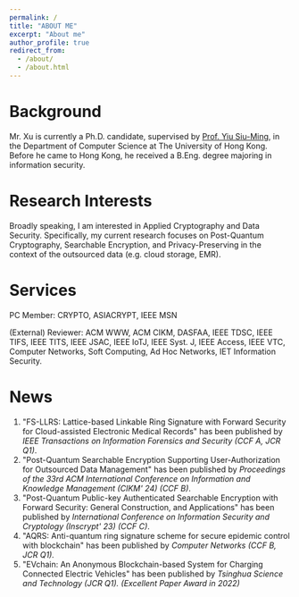```yaml
---
permalink: /
title: "ABOUT ME"
excerpt: "About me"
author_profile: true
redirect_from: 
  - /about/
  - /about.html
--- 
```



Background
======
Mr. Xu is currently a Ph.D. candidate, supervised by [Prof. Yiu Siu-Ming](https://www.cs.hku.hk/index.php/people/academic-staff/smyiu), in the Department of Computer Science at The University of Hong Kong. Before he came to Hong Kong, he received a B.Eng. degree majoring in information security. 

Research Interests
======
Broadly speaking, I am interested in Applied Cryptography and Data Security. Specifically, my current research focuses on Post-Quantum Cryptography, Searchable Encryption, and Privacy-Preserving in the context of the outsourced data (e.g. cloud storage, EMR).

Services
======
PC Member: CRYPTO, ASIACRYPT, IEEE MSN

(External) Reviewer: ACM WWW, ACM CIKM, DASFAA, IEEE TDSC, IEEE TIFS, IEEE TITS, IEEE JSAC, IEEE IoTJ, IEEE Syst. J, IEEE Access, IEEE VTC, Computer Networks, Soft Computing, Ad Hoc Networks, IET Information Security.

News
======
1. "FS-LLRS: Lattice-based Linkable Ring Signature with Forward Security for Cloud-assisted Electronic Medical Records" has been published by *IEEE Transactions on Information Forensics and Security (CCF A, JCR Q1)*.
2. "Post-Quantum Searchable Encryption Supporting User-Authorization for Outsourced Data Management" has been published by *Proceedings of the 33rd ACM International Conference on Information and Knowledge Management (CIKM' 24) (CCF B)*.
3. "Post-Quantum Public-key Authenticated Searchable Encryption with Forward Security: General Construction, and Applications" has been published by *International Conference on Information Security and Cryptology (Inscrypt' 23) (CCF C)*.
4. "AQRS: Anti-quantum ring signature scheme for secure epidemic control with blockchain" has been published by *Computer Networks* *(CCF B, JCR Q1).*
5. "EVchain: An Anonymous Blockchain-based System for Charging Connected Electric Vehicles" has been published by *Tsinghua Science and Technology (JCR Q1).* *(Excellent Paper Award in 2022)*















